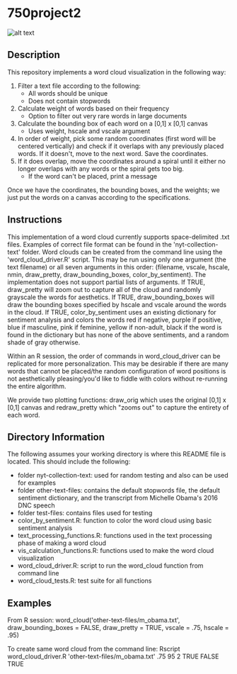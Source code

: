 # 750project2

![alt text](./images/m_obama_pretty.png)

## Description

This repository implements a word cloud visualization in the following way:

1) Filter a text file according to the following:
	- All words should be unique
	- Does not contain stopwords
2) Calculate weight of words based on their frequency
	- Option to filter out very rare words in large documents
3) Calculate the bounding box of each word on a [0,1] x [0,1] canvas
	- Uses weight, hscale and vscale argument
4) In order of weight, pick some random coordinates (first word will be centered vertically) and check if it overlaps with any previously placed words. If it doesn't, move to the next word. Save the coordinates.
5) If it does overlap, move the coordinates around a spiral until it either no longer overlaps with any words or the spiral gets too big. 
	- If the word can't be placed, print a message

Once we have the coordinates, the bounding boxes, and the weights; we just put the words on a canvas according to the specifications.  

## Instructions

This implementation of a word cloud currently supports space-delimited .txt files. Examples of correct file format can be found in the 'nyt-collection-text' folder. Word clouds can be created from the command line using the 'word_cloud_driver.R' script. This may be run using only one argument (the text filename) or all seven arguments in this order: (filename, vscale, hscale, nmin, draw_pretty, draw_bounding_boxes, color_by_sentiment). The implementation does not support partial lists of arguments. If TRUE, draw_pretty will zoom out to capture all of the cloud and randomly grayscale the words for aesthetics. If TRUE, draw_bounding_boxes will draw the bounding boxes specified by hscale and vscale around the words in the cloud. If TRUE, color_by_sentiment uses an existing dictionary for sentiment analysis and colors the words red if negative, purple if positive, blue if masculine, pink if feminine, yellow if non-adult, black if the word is found in the dictionary but has none of the above sentiments, and a random shade of gray otherwise. 

Within an R session, the order of commands in word_cloud_driver can be replicated for more personalization. This may be desirable if there are many words that cannot be placed/the random configuration of word positions is not aesthetically pleasing/you'd like to fiddle with colors without re-running the entire algorithm. 

We provide two plotting functions: draw_orig which uses the original [0,1] x [0,1] canvas and redraw_pretty which "zooms out" to capture the entirety of each word.

## Directory Information
The following assumes your working directory is where this README file is located. This should include the following:
- folder nyt-collection-text: used for random testing and also can be used for examples
- folder other-text-files: contains the default stopwords file, the default sentiment dictionary, and the transcript from Michelle Obama's 2016 DNC speech
- folder test-files: contains files used for testing
- color_by_sentiment.R: function to color the word cloud using basic sentiment analysis
- text_processing_functions.R: functions used in the text processing phase of making a word cloud
- vis_calculation_functions.R: functions used to make the word cloud visualization
- word_cloud_driver.R: script to run the word_cloud function from command line
- word_cloud_tests.R: test suite for all functions

## Examples
From R session: 
word_cloud('other-text-files/m_obama.txt', draw_bounding_boxes = FALSE, draw_pretty = TRUE, vscale = .75, hscale = .95)

To create same word cloud from the command line: 
Rscript word_cloud_driver.R 'other-text-files/m_obama.txt' .75 95 2 TRUE FALSE TRUE
